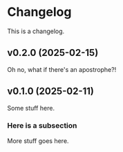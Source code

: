 # Changelog

This is a changelog.

## v0.2.0 (2025-02-15)

Oh no, what if there's an apostrophe?!

## v0.1.0 (2025-02-11)

Some stuff here.

### Here is a subsection

More stuff goes here.
